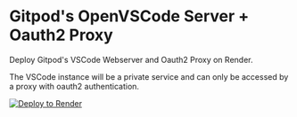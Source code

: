 # Gitpod's OpenVSCode Server + Oauth2 Proxy
Deploy Gitpod's VSCode Webserver and Oauth2 Proxy on Render. 

The VSCode instance will be a private service and can only be accessed by a proxy with oauth2 authentication. 

[![Deploy to Render](https://render.com/images/deploy-to-render-button.svg)](https://render.com/deploy)


